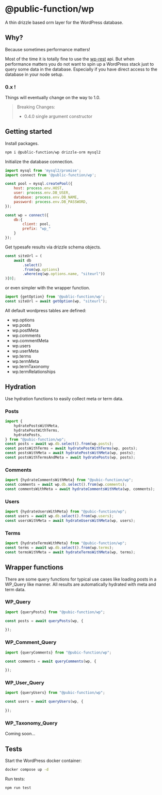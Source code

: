 # @public-function/wp

A thin drizzle based orm layer for the WordPress database.

## Why?

Because sometimes performance matters!

Most of the time it is totally fine to use the [wp-rest](https://www.npmjs.com/package/@palasthotel/wp-rest) api. But when performance matters you do not want to spin up
a WordPress stack just to query some data in the database. Especially if you have direct access to the database in your node setup.

### 0.x ! 

Things will eventually change on the way to 1.0.

> 
> Breaking Changes:
> - 0.4.0 single argument constructor


## Getting started

Install packages.

```bash
npm i @public-function/wp drizzle-orm mysql2 
```

Initialize the database connection.

```javascript
import mysql from 'mysql2/promise';
import connect from '@public-function/wp';

const pool = mysql.createPool({
    host: process.env.HOST,
    user: process.env.DB_USER,
    database: process.env.DB_NAME,
    password: process.env.DB_PASSWORD,
});

const wp = connect({ 
    db:{ 
        client: pool, 
        prefix: "wp_" 
    }
});

```

Get typesafe results via drizzle schema objects.

```typescript
const siteUrl = (
    await db
        .select()
        .from(wp.options)
        .where(eq(wp.options.name, "siteurl"))
)[0];
```

or even simpler with the wrapper function.

```typescript
import {getOption} from '@public-function/wp';
const siteUrl = await getOption(wp, "siteurl");
```

All default wordpress tables are defined:

- wp.options
- wp.posts
- wp.postMeta
- wp.comments
- wp.commentMeta
- wp.users
- wp.userMeta
- wp.terms
- wp.termMeta
- wp.termTaxonomy
- wp.termRelationships

## Hydration

Use hydration functions to easily collect meta or term data.

### Posts

```javascript
import {
    hydratePostsWithMeta,
    hydratePostWithTerms,
    hydratePosts,
} from "@pubic-function/wp";
const posts = await wp.db.select().from(wp.posts);
const postsWithTerms = await hydratePostWithTerms(wp, posts);
const postsWithMeta = await hydratePostsWithMeta(wp, posts);
const postsWithTermsAndMeta = await hydratePosts(wp, posts);
```

### Comments

```javascript
import {hydrateCommentsWithMeta} from "@pubic-function/wp";
const comments = await wp.db.select().from(wp.comments);
const commentsWithMeta = await hydrateCommentsWithMeta(wp, comments);
```

### Users

```javascript
import {hydrateUsersWithMeta} from "@pubic-function/wp";
const users = await wp.db.select().from(wp.users);
const usersWithMeta = await hydrateUsersWithMeta(wp, users);
```

### Terms

```javascript
import {hydrateTermsWithMeta} from "@pubic-function/wp";
const terms = await wp.db.select().from(wp.terms);
const termsWithMeta = await hydrateTermsWithMeta(wp, terms);
```


## Wrapper functions

There are some query functions for typical use cases like loading posts in a WP_Query like manner. All results are automatically hydrated with meta and term data.


### WP_Query

```typescript
import {queryPosts} from "@pubic-function/wp";

const posts = await queryPosts(wp, {
    
});
```

### WP_Comment_Query

```typescript
import {queryComments} from "@pubic-function/wp";

const comments = await queryComments(wp, {
    
});
```

### WP_User_Query

```typescript
import {queryUsers} from "@pubic-function/wp";

const users = await queryUsers(wp, {
    
});
```
### WP_Taxonomy_Query

Coming soon...

## Tests

Start the WordPress docker container:

```bash
docker compose up -d
```

Run tests:

```bash
npm run test
```